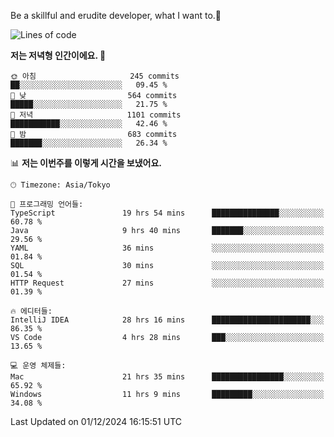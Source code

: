 Be a skillful and erudite developer, what I want to.👶

<!--START_SECTION:waka-->
![Lines of code](https://img.shields.io/badge/%EC%A0%80%EB%8A%94%20%EC%97%AC%ED%83%9C%EA%B9%8C%EC%A7%80%20-912.6%20thousand%20%EC%A4%84%EC%9D%98%20%EC%BD%94%EB%93%9C%EB%A5%BC%20%EC%9E%91%EC%84%B1%ED%96%88%EC%96%B4%EC%9A%94.-blue)

**저는 저녁형 인간이에요. 🦉** 

```text
🌞 아침                     245 commits         ██░░░░░░░░░░░░░░░░░░░░░░░   09.45 % 
🌆 낮　                     564 commits         █████░░░░░░░░░░░░░░░░░░░░   21.75 % 
🌃 저녁                     1101 commits        ███████████░░░░░░░░░░░░░░   42.46 % 
🌙 밤　                     683 commits         ███████░░░░░░░░░░░░░░░░░░   26.34 % 
```


📊 **저는 이번주를 이렇게 시간을 보냈어요.** 

```text
🕑︎ Timezone: Asia/Tokyo

💬 프로그래밍 언어들: 
TypeScript               19 hrs 54 mins      ███████████████░░░░░░░░░░   60.78 % 
Java                     9 hrs 40 mins       ███████░░░░░░░░░░░░░░░░░░   29.56 % 
YAML                     36 mins             ░░░░░░░░░░░░░░░░░░░░░░░░░   01.84 % 
SQL                      30 mins             ░░░░░░░░░░░░░░░░░░░░░░░░░   01.54 % 
HTTP Request             27 mins             ░░░░░░░░░░░░░░░░░░░░░░░░░   01.39 % 

🔥 에디터들: 
IntelliJ IDEA            28 hrs 16 mins      ██████████████████████░░░   86.35 % 
VS Code                  4 hrs 28 mins       ███░░░░░░░░░░░░░░░░░░░░░░   13.65 % 

💻 운영 체제들: 
Mac                      21 hrs 35 mins      ████████████████░░░░░░░░░   65.92 % 
Windows                  11 hrs 9 mins       █████████░░░░░░░░░░░░░░░░   34.08 % 
```


 Last Updated on 01/12/2024 16:15:51 UTC
<!--END_SECTION:waka-->
